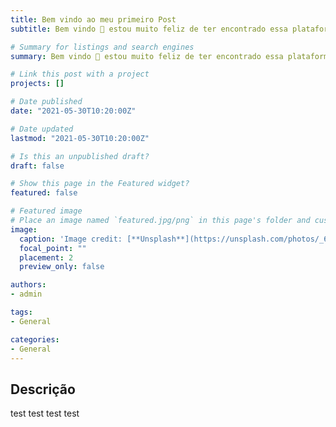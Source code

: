 ```yaml
---
title: Bem vindo ao meu primeiro Post
subtitle: Bem vindo 👋 estou muito feliz de ter encontrado essa plataforma para começar a postar meus trabalhos na web.

# Summary for listings and search engines
summary: Bem vindo 👋 estou muito feliz de ter encontrado essa plataforma para começar a postar meus trabalhos na web.

# Link this post with a project
projects: []

# Date published
date: "2021-05-30T10:20:00Z"

# Date updated
lastmod: "2021-05-30T10:20:00Z"

# Is this an unpublished draft?
draft: false

# Show this page in the Featured widget?
featured: false

# Featured image
# Place an image named `featured.jpg/png` in this page's folder and customize its options here.
image:
  caption: 'Image credit: [**Unsplash**](https://unsplash.com/photos/_6HzPU9Hyfg)'
  focal_point: ""
  placement: 2
  preview_only: false

authors:
- admin

tags:
- General

categories:
- General
---
```


## Descrição

test
test
test
test

